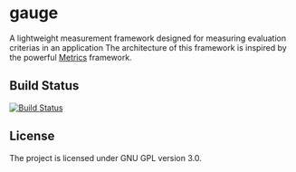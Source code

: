 gauge
=====

A lightweight measurement framework designed for measuring evaluation criterias in an application
The architecture of this framework is inspired by the powerful [Metrics](http://metrics.codahale.com/) framework.

## Build Status
[![Build Status](https://travis-ci.org/mashti/gauge.png?branch=master)](https://travis-ci.org/mashti/gauge)

## License
The project is licensed under GNU GPL version 3.0.
